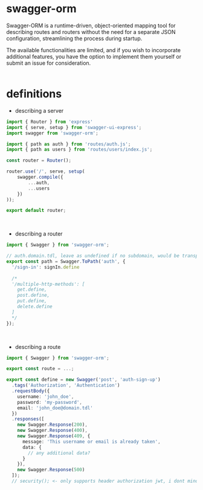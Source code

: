 # swagger-orm
Swagger-ORM is a runtime-driven, object-oriented mapping tool for describing routes and routers without the need for a separate JSON configuration, streamlining the process during startup.

The available functionalities are limited, and if you wish to incorporate additional features, you have the option to implement them yourself or submit an issue for consideration.
<br>
<br>
# definitions
- describing a server
```ts
import { Router } from 'express'
import { serve, setup } from 'swagger-ui-express';
import swagger from 'swagger-orm';

import { path as auth } from 'routes/auth.js';
import { path as users } from 'routes/users/index.js';

const router = Router();

router.use('/', serve, setup(
    swagger.compile({
        ...auth,
        ...users
    })
));

export default router;
```
<br>

- describing a router
```ts
import { Swagger } from 'swagger-orm';

// auth.domain.tdl, leave as undefined if no subdomain, would be transpiled as domain.tdl
export const path = Swagger.ToPath('auth', {
  '/sign-in': signIn.define
    
  /*
  '/multiple-http-methods': [
    get.define,
    post.define,
    put.define,
    delete.define
  ]
  */
});
```
<br>

- describing a route
```ts
import { Swagger } from 'swagger-orm';

export const route = ...;

export const define = new Swagger('post', 'auth-sign-up')
  .tags('Authorization', 'Authentication')
  .requestBody({
    username: 'john_doe',
    password: 'my-password',
    email: 'john_doe@domain.tdl'
  })
  .responses([
    new Swagger.Response(200),
    new Swagger.Response(400),
    new Swagger.Response(409, {
      message: 'This username or email is already taken',
      data: {
        // any additional data?
      }
    }),
    new Swagger.Response(500)
  ]);
  // security(); <- only supports header authorization jwt, i dont mind adding more supports just hit me up with an issue
```
